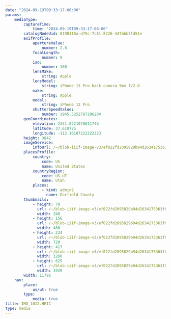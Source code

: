 ```yaml
---
date: "2024-09-19T09:33:17-06:00"
params:
    mediaType:
        captureTime:
            time: "2024-09-19T09:33:17-06:00"
        catalogNodeUid: 0198118a-d79c-7c61-8226-447bbb2fd51e
        exifProfile:
            apertureValue:
                number: 2.8
            focalLength:
                number: 9
            iso:
                number: 160
            lensMake:
                string: Apple
            lensModel:
                string: iPhone 13 Pro back camera 9mm f/2.8
            make:
                string: Apple
            model:
                string: iPhone 13 Pro
            shutterSpeedValue:
                number: 1945.5252787296204
        geoCoordinates:
            elevation: 2351.8221070811746
            latitude: 37.610725
            longitude: -112.16107222222223
        height: 3842
        imageService:
            infoUrl: /~/blob-iiif-image-v3/ef022fd2095829b94d2634175363f061986e4233baf6099d3c148d3c842a09ce/info.json
        placesProfile:
            country:
                code: US
                name: United States
            countryRegion:
                code: US-UT
                name: Utah
            places:
                - kind: admin2
                  name: Garfield County
        thumbnails:
            - height: 78
              url: /~/blob-iiif-image-v3/ef022fd2095829b94d2634175363f061986e4233baf6099d3c148d3c842a09ce/full/240%2C78/0/default.jpg
              width: 240
            - height: 156
              url: /~/blob-iiif-image-v3/ef022fd2095829b94d2634175363f061986e4233baf6099d3c148d3c842a09ce/full/480%2C156/0/default.jpg
              width: 480
            - height: 234
              url: /~/blob-iiif-image-v3/ef022fd2095829b94d2634175363f061986e4233baf6099d3c148d3c842a09ce/full/720%2C234/0/default.jpg
              width: 720
            - height: 417
              url: /~/blob-iiif-image-v3/ef022fd2095829b94d2634175363f061986e4233baf6099d3c148d3c842a09ce/full/1280%2C417/0/default.jpg
              width: 1280
            - height: 625
              url: /~/blob-iiif-image-v3/ef022fd2095829b94d2634175363f061986e4233baf6099d3c148d3c842a09ce/full/1920%2C625/0/default.jpg
              width: 1920
        width: 11792
    nav:
        place:
            us/ut: true
        type:
            media: true
title: IMG_1012.HEIC
type: media
---
```

